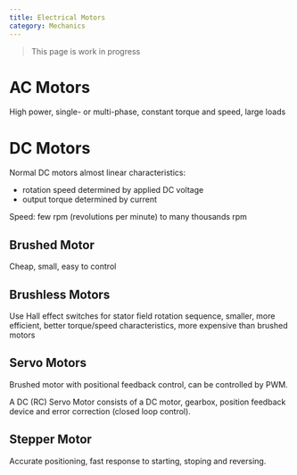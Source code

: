```yaml
---
title: Electrical Motors
category: Mechanics
---
```


> This page is work in progress


# AC Motors

High power, single- or multi-phase, constant torque and speed, large loads

# DC Motors

Normal DC motors almost linear characteristics:

- rotation speed determined by applied DC voltage
- output torque determined by current

Speed: few rpm (revolutions per minute) to many thousands rpm


## Brushed Motor

Cheap, small, easy to control

## Brushless Motors

Use Hall effect switches for stator field rotation sequence, smaller, more efficient, better torque/speed characteristics, more expensive than brushed motors

## Servo Motors

Brushed motor with positional feedback control, can be controlled by PWM.

A DC (RC) Servo Motor consists of a DC motor, gearbox, position feedback device and error correction (closed loop control).


## Stepper Motor

Accurate positioning, fast response to starting, stoping and reversing.

